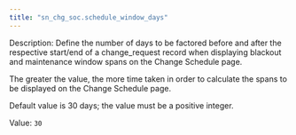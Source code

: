 ```yaml
---
title: "sn_chg_soc.schedule_window_days"
---
```


Description: Define the number of days to be factored before and after the respective start/end of a change_request record when displaying blackout and maintenance window spans on the Change Schedule page.

The greater the value, the more time taken in order to calculate the spans to be displayed on the Change Schedule page.

Default value is 30 days; the value must be a positive integer.

Value: `30`